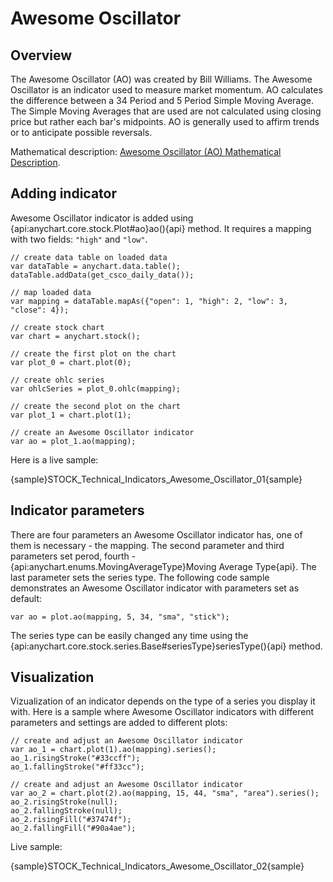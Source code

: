 # Awesome Oscillator

## Overview

The Awesome Oscillator (AO) was created by Bill Williams. The Awesome Oscillator is an indicator used to measure market momentum. AO calculates the difference between a 34 Period and 5 Period Simple Moving Average. The Simple Moving Averages that are used are not calculated using closing price but rather each bar's midpoints. AO is generally used to affirm trends or to anticipate possible reversals. 

Mathematical description: [Awesome Oscillator (AO) Mathematical Description](Mathematical_Description#awesome_oscillator).

## Adding indicator

Awesome Oscillator indicator is added using {api:anychart.core.stock.Plot#ao}ao(){api} method. It requires a mapping with two fields: `"high"` and `"low"`.

```
// create data table on loaded data
var dataTable = anychart.data.table();
dataTable.addData(get_csco_daily_data());

// map loaded data
var mapping = dataTable.mapAs({"open": 1, "high": 2, "low": 3, "close": 4});

// create stock chart
var chart = anychart.stock();

// create the first plot on the chart
var plot_0 = chart.plot(0);

// create ohlc series
var ohlcSeries = plot_0.ohlc(mapping);

// create the second plot on the chart
var plot_1 = chart.plot(1);

// create an Awesome Oscillator indicator
var ao = plot_1.ao(mapping);
```

Here is a live sample:

{sample}STOCK\_Technical\_Indicators\_Awesome\_Oscillator\_01{sample}

## Indicator parameters

There are four parameters an Awesome Oscillator indicator has, one of them is necessary - the mapping. The second parameter and third parameters set perod, fourth - {api:anychart.enums.MovingAverageType}Moving Average Type{api}. The last parameter sets the series type. The following code sample demonstrates an Awesome Oscillator indicator with parameters set as default:

```
var ao = plot.ao(mapping, 5, 34, "sma", "stick");
```

The series type can be easily changed any time using the {api:anychart.core.stock.series.Base#seriesType}seriesType(){api} method.

## Visualization

Vizualization of an indicator depends on the type of a series you display it with. Here is a sample where Awesome Oscillator indicators with different parameters and settings are added to different plots:

```
// create and adjust an Awesome Oscillator indicator
var ao_1 = chart.plot(1).ao(mapping).series();
ao_1.risingStroke("#33ccff");
ao_1.fallingStroke("#ff33cc");

// create and adjust an Awesome Oscillator indicator
var ao_2 = chart.plot(2).ao(mapping, 15, 44, "sma", "area").series();
ao_2.risingStroke(null);
ao_2.fallingStroke(null);
ao_2.risingFill("#37474f");
ao_2.fallingFill("#90a4ae");
```

Live sample:

{sample}STOCK\_Technical\_Indicators\_Awesome\_Oscillator\_02{sample}